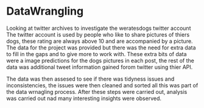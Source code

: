 # DataWrangling
Looking at twitter archives to investigate the weratesdogs twitter account 
The twitter account is used by people who like to share pictures of thiers dogs, these rating are always above 10 and are accompanied by a picture. The data for the project was provided but there was the need for extra data to fill in the gaps and to give more to work with. These extra bits of data were a image predictions for the dogs pictures in each post, the rest of the data was additional tweet information gained forom twitter using thier API. 


The data was then assesed to see if there was tidyness issues and inconsistencies, the issues were then cleaned and sorted all this was part of the data wrnagling process. After these steps were carried out, analysis was carried out nad many interesting insights were observed. 
